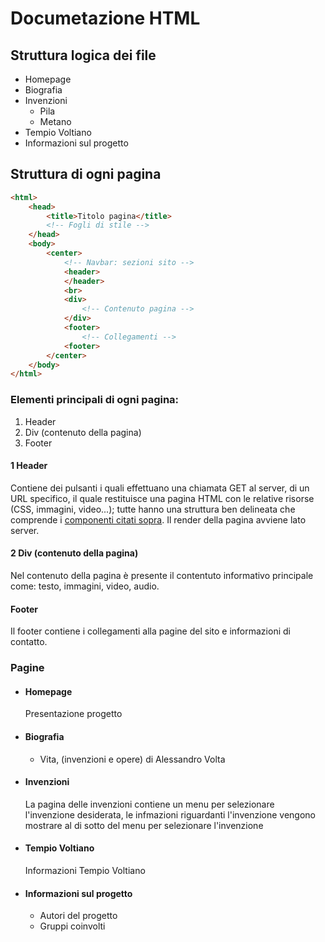 # Documetazione HTML

## Struttura logica dei file

- Homepage
- Biografia
- Invenzioni
  - Pila
  - Metano
- Tempio Voltiano
- Informazioni sul progetto

## Struttura di ogni pagina

```html
<html>
    <head>
        <title>Titolo pagina</title>
        <!-- Fogli di stile -->
    </head>
    <body>
        <center>
            <!-- Navbar: sezioni sito -->
            <header>
            </header>
            <br>
            <div>
                <!-- Contenuto pagina -->
            </div>
            <footer>
                <!-- Collegamenti -->
            <footer>
        </center>
    </body>
</html>
```

### Elementi principali di ogni pagina:
1. Header
2. Div (contenuto della pagina)
3. Footer

#### 1 Header
Contiene dei pulsanti i quali effettuano una chiamata GET al server, di un URL specifico, il quale restituisce una pagina HTML con le relative risorse (CSS, immagini, video...); tutte hanno una struttura ben delineata che comprende i [componenti citati sopra](#struttura-di-ogni-pagina).
Il render della pagina avviene lato server.
#### 2 Div (contenuto della pagina)
Nel contenuto della pagina è presente il contentuto informativo principale come: testo, immagini, video, audio.
#### Footer
Il footer contiene i collegamenti alla pagine del sito e informazioni di contatto.
### Pagine
- #### Homepage
  Presentazione progetto
- #### Biografia
  - Vita, (invenzioni e opere) di Alessandro Volta
- #### Invenzioni
  La pagina delle invenzioni contiene un menu per selezionare l'invenzione desiderata, le infmazioni riguardanti l'invenzione vengono mostrare al di sotto del menu per selezionare l'invenzione
- #### Tempio Voltiano
  Informazioni Tempio Voltiano
- #### Informazioni sul progetto
  - Autori del progetto
  - Gruppi coinvolti
